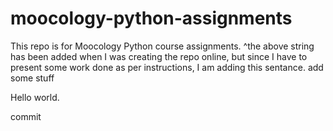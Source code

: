 moocology-python-assignments
============================

This repo is for Moocology Python course assignments.
^the above string has been added when I was creating the repo online, but since I have to present some work done as per instructions, I am adding this sentance. 
add some stuff

Hello world. 

commit
